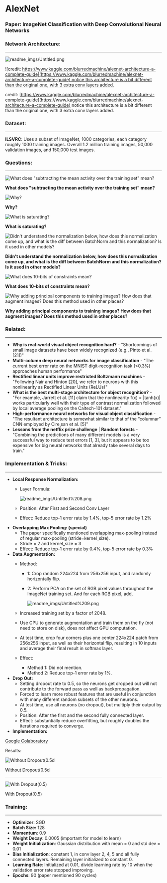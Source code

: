 # AlexNet

### Paper: ImageNet Classification with Deep Convolutional Neural Networks

[](https://papers.nips.cc/paper/2012/file/c399862d3b9d6b76c8436e924a68c45b-Paper.pdf)

### Network Architecture:

---

![readme_imgs/Untitled.png](readme_imgs/Untitled.png)

![credit: [https://www.kaggle.com/blurredmachine/alexnet-architecture-a-complete-guide](https://www.kaggle.com/blurredmachine/alexnet-architecture-a-complete-guide)
notice this architecture is a bit different than the original one, with 3 extra conv layers added.](readme_imgs/Untitled%201.png)

credit: [https://www.kaggle.com/blurredmachine/alexnet-architecture-a-complete-guide](https://www.kaggle.com/blurredmachine/alexnet-architecture-a-complete-guide)
notice this architecture is a bit different than the original one, with 3 extra conv layers added.

### Dataset:

---

**ILSVRC**: Uses a subset of ImageNet, 1000 categories, each category roughly 1000 training images. Overall 1.2 million training images, 50,000 validation images, and 150,000 test images.

### Questions:

---

![**What does "subtracting the mean activity over the training set" mean?**](readme_imgs/Untitled%202.png)

**What does "subtracting the mean activity over the training set" mean?**

![**Why?**](readme_imgs/Untitled%203.png)

**Why?**

![**What is saturating?**](readme_imgs/Untitled%204.png)

**What is saturating?**

![**Didn't understand the normalization below, how does this normalization come up, and what is the diff between BatchNorm and this normalization? Is it used in other models?**](readme_imgs/Untitled%205.png)

**Didn't understand the normalization below, how does this normalization come up, and what is the diff between BatchNorm and this normalization? Is it used in other models?**

![**What does 10-bits of constraints mean?**](readme_imgs/Untitled%206.png)

**What does 10-bits of constraints mean?**

![**Why adding principal components to training images? How does that augment images? Does this method used in other places?**](readme_imgs/Untitled%207.png)

**Why adding principal components to training images? How does that augment images? Does this method used in other places?**

### Related:

---

- **Why is real-world visual object recognition hard?** - "Shortcomings of small image datasets have been widely recognized (e.g., Pinto et al. [21])"
- **Multi-column deep neural networks for image classification** - "The current best error rate on the MNIST digit-recognition task (<0.3%) approaches human performance"
- **Rectified linear units improve restricted Boltzmann machines** - "Following Nair and Hinton [20], we refer to neurons with this nonlinearity as Rectified Linear Units (ReLUs)"
- **What is the best multi-stage architecture for object recognition?** - "For example, Jarrett et al. [11] claim that the nonlinearity f(x) = |tanh(x)| works particularly well with their type of contrast normalization followed by local average pooling on the Caltech-101 dataset."
- **High-performance neural networks for visual object classification** - "The resultant architecture is somewhat similar to that of the “columnar” CNN employed by Cire¸san et al. [5]"
- **Lessons from the netflix prize challenge** | **Random forests** - "Combining the predictions of many different models is a very successful way to reduce test errors [1, 3], but it appears to be too expensive for big neural networks that already take several days to train."

### Implementation & Tricks:

---

- **Local Response Normalization:**
    - Layer Formula:
        
        ![readme_imgs/Untitled%208.png](readme_imgs/Untitled%208.png)
        
    - Position: After First and Second Conv Layer
    - Effect: Reduce top-1 error rate by 1.4%, top-5 error rate by 1.2%
- **Overlapping Max Pooling: (special)**
    - The paper specifically mentioned overlapping max-pooling instead of regular max-pooling (stride=kernel_size).
    - Stride = 2 and kernel_size = 3
    - Effect: Reduce top-1 error rate by 0.4%, top-5 error rate by 0.3%
- **Data Augmentation:**
    - Method:
        - 1: Crop random 224x224 from 256x256 input, and randomly horizontally flip.
        - 2: Perform PCA on the set of RGB pixel values throughout the ImageNet training set. 
        And for each RGB pixel, add,
            
            ![readme_imgs/Untitled%209.png](readme_imgs/Untitled%209.png)
            
    - Increased training set by a factor of 2048.
    - Use CPU to generate augmentation and train them on the fly (not need to store on disk), does not affect GPU computation.
    - At test time, crop four corners plus one center 224x224 patch from 256x256 input, as well as their horizontal flip, resulting in 10 inputs and average their final result in softmax layer.
    - Effect:
        - Method 1: Did not mention.
        - Method 2: Reduce top-1 error rate by 1%.
- **Drop Out:**
    - Setting dropout rate to 0.5, so the neurons get dropped out will not contribute to the forward pass as well as backpropagation.
    - Forced to learn more robust features that are useful in conjunction with many different random subsets of the other neurons.
    - At test time, use all neurons (no dropout), but multiply their output by 0.5.
    - Position: After the first and the second fully connected layer.
    - Effect: substantially reduce overfitting, but roughly doubles the iterations required to converge.
- **Implementation:**

[Google Colaboratory](https://colab.research.google.com/drive/18l6UtyTiOACSRO7MBcu6xJi-VSEiggOa#scrollTo=g1GTn3maVOAO)

Results:

![Without Dropout(0.5d](readme_imgs/Untitled%2010.png)

Without Dropout(0.5d

---

![With Dropout(0.5)](readme_imgs/Untitled%2011.png)

With Dropout(0.5)

### Training:

---

- **Optimizer**: SGD
- **Batch Size:** 128
- **Momentum**: 0.9
- **Weight Decay**: 0.0005 (important for model to learn)
- **Weight Initialization**: Gaussian distribution with mean = 0 and std dev = 0.01
- **Bias Initialization**: constant 1, in conv layer 2, 4, 5 and all fully connected layers. Remaining layer initialized to constant 0.
- **Learning Rate**: Initialized at 0.01, divide learning rate by 10 when the validation error rate stopped improving.
- **Epochs**: 90 (paper mentioned 90 cycles)